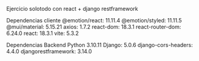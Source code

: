 Ejercicio solotodo con react + django restframework

Dependencias cliente
@emotion/react: 11.11.4
@emotion/styled: 11.11.5
@mui/material: 5.15.21
axios: 1.7.2
react-dom: 18.3.1
react-router-dom: 6.24.0
react: 18.3.1
vite: 5.3.2

Dependencias Backend 
Python 3.10.11
Django: 5.0.6
django-cors-headers: 4.4.0
djangorestframework: 3.14.0

